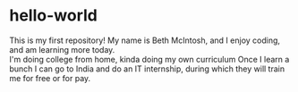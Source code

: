 # hello-world
This is my first repository!
My name is Beth McIntosh, and I enjoy coding, and am learning more today.  
I'm doing college from home, kinda doing my own curriculum
Once I learn a bunch I can go to India and do an IT internship, during which they will train me for free or for pay.
